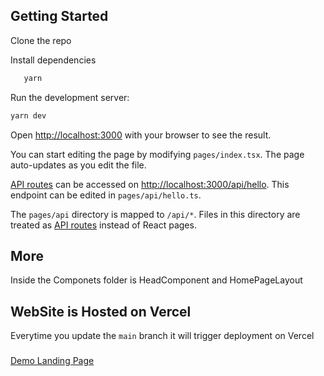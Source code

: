 ## Getting Started

Clone the repo

Install dependencies

```bash
   yarn
```

Run the development server:

```bash
yarn dev
```

Open [http://localhost:3000](http://localhost:3000) with your browser to see the result.

You can start editing the page by modifying `pages/index.tsx`. The page auto-updates as you edit the file.

[API routes](https://nextjs.org/docs/api-routes/introduction) can be accessed on [http://localhost:3000/api/hello](http://localhost:3000/api/hello). This endpoint can be edited in `pages/api/hello.ts`.

The `pages/api` directory is mapped to `/api/*`. Files in this directory are treated as [API routes](https://nextjs.org/docs/api-routes/introduction) instead of React pages.

## More

Inside the Componets folder is HeadComponent and HomePageLayout

## WebSite is Hosted on Vercel

Everytime you update the `main` branch it will trigger deployment on Vercel

###

[Demo Landing Page]("https://nextjs-landingpage-wheat.vercel.app/")
